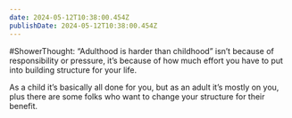 ```yaml
---
date: 2024-05-12T10:38:00.454Z
publishDate: 2024-05-12T10:38:00.454Z
---
```


#ShowerThought: “Adulthood is harder than childhood” isn’t because of responsibility or pressure, it’s because of how much effort you have to put into building structure for your life.

As a child it’s basically all done for you, but as an adult it’s mostly on you, plus there are some folks who want to change your structure for their benefit.
